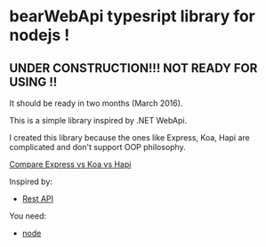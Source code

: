 bearWebApi typesript library for nodejs !
====================

UNDER CONSTRUCTION!!!   NOT READY FOR USING !!
------------------------------------------------
It should be ready in two months (March 2016).  

This is a simple library inspired  by .NET WebApi.

I created this library because the ones like Express, Koa, Hapi are complicated and don't support OOP philosophy.
 
 [Compare Express vs Koa vs Hapi](https://getpocket.com/a/read/786462340)

Inspired by:
* [Rest API](http://www.restapittuorial.com)

You need:
* [node](https://nodejs.org) 
